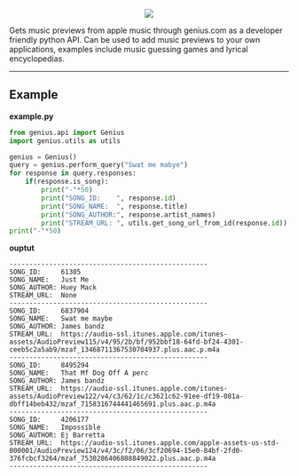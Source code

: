 <p align="center">
    <img src="https://repository-images.githubusercontent.com/683483523/1389a73d-31d8-4f2b-a68d-40691d80d09d"/>
    <p/>
Gets music previews from apple music through genius.com as a developer friendly python API. Can be used to add music previews to your own applications, examples include music guessing games and lyrical encyclopedias.
<hr/>

## Example

**example.py**
```py
from genius.api import Genius
import genius.utils as utils

genius = Genius()
query = genius.perform_query("Swat me mabye")
for response in query.responses:
    if(response.is_song):
        print("-"*50)
        print("SONG_ID:    ", response.id)
        print("SONG_NAME:  ", response.title)
        print("SONG_AUTHOR:", response.artist_names)
        print("STREAM_URL: ", utils.get_song_url_from_id(response.id))
print("-"*50)
```
**ouptut**
```
--------------------------------------------------
SONG_ID:     61305
SONG_NAME:   Just Me
SONG_AUTHOR: Huey Mack
STREAM_URL:  None
--------------------------------------------------
SONG_ID:     6837904
SONG_NAME:   Swat me maybe
SONG_AUTHOR: James bandz
STREAM_URL:  https://audio-ssl.itunes.apple.com/itunes-assets/AudioPreview115/v4/95/2b/bf/952bbf18-64fd-bf24-4301-ceeb5c2a5ab9/mzaf_13468711367530704937.plus.aac.p.m4a
--------------------------------------------------
SONG_ID:     8495294
SONG_NAME:   That Mf Dog Off A perc
SONG_AUTHOR: James bandz
STREAM_URL:  https://audio-ssl.itunes.apple.com/itunes-assets/AudioPreview122/v4/c3/62/1c/c3621c62-91ee-df19-081a-dbff14beb432/mzaf_7158316744441465691.plus.aac.p.m4a
--------------------------------------------------
SONG_ID:     4206177
SONG_NAME:   Impossible
SONG_AUTHOR: Ej Barretta
STREAM_URL:  https://audio-ssl.itunes.apple.com/apple-assets-us-std-000001/AudioPreview124/v4/3c/f2/06/3cf20694-15e0-84bf-2fd0-376fcbcf3264/mzaf_7530286406808849022.plus.aac.p.m4a
--------------------------------------------------
```
